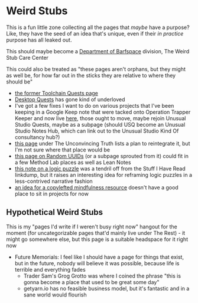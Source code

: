 # Weird Stubs

This is a fun little zone collecting all the pages that *maybe* have a purpose? Like, they have the seed of an idea that's unique, even if their *in practice* purpose has all leaked out.

This should maybe become a [Department of Barfspace](mfrzq-ch8r8-wj9a3-bdbdx-ffkc4) division, The Weird Stub Care Center

This could also be treated as "these pages aren't orphans, but they might as well be, for how far out in the sticks they are relative to where they should be"

- [the former Toolchain Quests page](00rj1-384jf-ef9tw-3dqwe-tn98c)
- [Desktop Quests](8hded-p2qjr-yq8cj-3g9j7-bq7gr) has gone kind of underloved
- I've got a few fixes I want to do on various projects that I've been keeping in a Google Keep note that were tacked onto Operation Trapper Keeper and now live [here](5t3mg-9fbhp-t29rc-ezsx7-k19ws), those ought to move, maybe rejoin Unusual Studio Quests, maybe as a subpage (should USQ become an Unusual Studio Notes Hub, which can link out to the Unusual Studio Kind Of consultancy hub?)
- [this page](mzeye-8eqsc-wt895-zgr3r-12xca) under The Unconvincing Truth lists a plan to reintegrate it, but I'm not sure where that place would be
- [this page on Random UUIDs](4qbzk-4y2g0-4n8fj-tkbh8-h0at6) (or a subpage sprouted from it) could fit in a few Method Lab places as well as Lean Notes
- [this note on a logic puzzle](dgw3p-7dymn-jja3w-4x41x-mehhv) was a tendril off from the Stuff I Have Read linkdump, but it raises an interesting idea for reframing logic puzzles in a less-contrived narrative fashion
- [an idea for a copylefted mindfulness resource](x20qp-e0ckr-4eakw-mj7e3-9vemm) doesn't have a good place to sit in projects for now

## Hypothetical Weird Stubs

This is my "pages I'd write if I weren't busy right now" hangout for the moment (for uncategorizable pages that'd mainly live under The Rest) - it might go somewhere else, but this page is a suitable headspace for it right now

- Future Memorials: I feel like I should have a page for things that exist, but in the future, nobody will believe it was possible, because life is terrible and everything fades
  - Trader Sam's Grog Grotto was where I coined the phrase "this is gonna become a place that used to be great some day"
  - getyarn.io has no feasible business model, but it's fantastic and in a sane world would flourish
